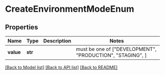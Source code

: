 # CreateEnvironmentModeEnum


## Properties
Name | Type | Description | Notes
------------ | ------------- | ------------- | -------------
**value** | **str** |  |  must be one of ["DEVELOPMENT", "PRODUCTION", "STAGING", ]

[[Back to Model list]](../README.md#documentation-for-models) [[Back to API list]](../README.md#documentation-for-api-endpoints) [[Back to README]](../README.md)


